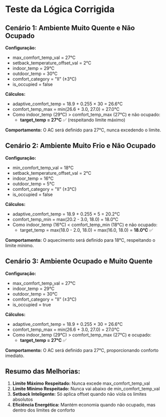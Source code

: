 # Teste da Lógica Corrigida

## Cenário 1: Ambiente Muito Quente e Não Ocupado
**Configuração:**
- max_comfort_temp_val = 27°C
- setback_temperature_offset_val = 2°C
- indoor_temp = 29°C
- outdoor_temp = 30°C
- comfort_category = "II" (±3°C)
- is_occupied = false

**Cálculos:**
- adaptive_comfort_temp = 18.9 + 0.255 × 30 = 26.6°C
- comfort_temp_max = min(26.6 + 3.0, 27.0) = 27.0°C
- Como indoor_temp (29°C) > comfort_temp_max (27°C) e não ocupado:
  - **target_temp = 27°C** ✅ (respeitando limite máximo)

**Comportamento:** O AC será definido para 27°C, nunca excedendo o limite.

## Cenário 2: Ambiente Muito Frio e Não Ocupado
**Configuração:**
- min_comfort_temp_val = 18°C
- setback_temperature_offset_val = 2°C
- indoor_temp = 16°C
- outdoor_temp = 5°C
- comfort_category = "II" (±3°C)
- is_occupied = false

**Cálculos:**
- adaptive_comfort_temp = 18.9 + 0.255 × 5 = 20.2°C
- comfort_temp_min = max(20.2 - 3.0, 18.0) = 18.0°C
- Como indoor_temp (16°C) < comfort_temp_min (18°C) e não ocupado:
  - target_temp = max(18.0 - 2.0, 18.0) = max(16.0, 18.0) = **18.0°C** ✅

**Comportamento:** O aquecimento será definido para 18°C, respeitando o limite mínimo.

## Cenário 3: Ambiente Ocupado e Muito Quente
**Configuração:**
- max_comfort_temp_val = 27°C
- indoor_temp = 29°C
- outdoor_temp = 30°C
- comfort_category = "II" (±3°C)
- is_occupied = true

**Cálculos:**
- adaptive_comfort_temp = 18.9 + 0.255 × 30 = 26.6°C
- comfort_temp_max = min(26.6 + 3.0, 27.0) = 27.0°C
- Como indoor_temp (29°C) > comfort_temp_max (27°C) e ocupado:
  - **target_temp = 27°C** ✅

**Comportamento:** O AC será definido para 27°C, proporcionando conforto imediato.

## Resumo das Melhorias:
1. **Limite Máximo Respeitado:** Nunca excede max_comfort_temp_val
2. **Limite Mínimo Respeitado:** Nunca vai abaixo de min_comfort_temp_val
3. **Setback Inteligente:** Só aplica offset quando não viola os limites absolutos
4. **Eficiência Energética:** Mantém economia quando não ocupado, mas dentro dos limites de conforto
